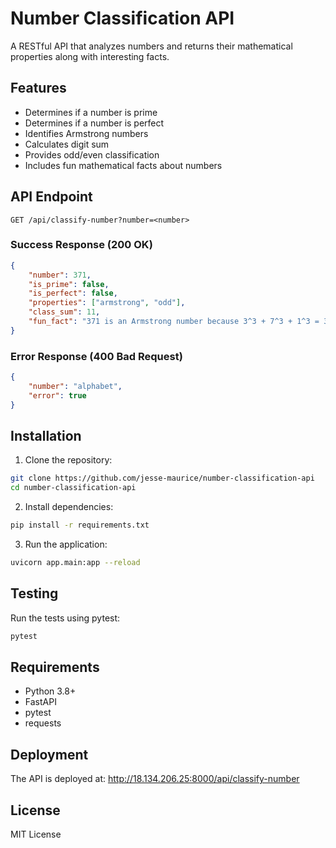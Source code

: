 # Number Classification API

A RESTful API that analyzes numbers and returns their mathematical properties along with interesting facts.

## Features

- Determines if a number is prime
- Determines if a number is perfect
- Identifies Armstrong numbers
- Calculates digit sum
- Provides odd/even classification
- Includes fun mathematical facts about numbers

## API Endpoint

```
GET /api/classify-number?number=<number>
```

### Success Response (200 OK)

```json
{
    "number": 371,
    "is_prime": false,
    "is_perfect": false,
    "properties": ["armstrong", "odd"],
    "class_sum": 11,
    "fun_fact": "371 is an Armstrong number because 3^3 + 7^3 + 1^3 = 371"
}
```

### Error Response (400 Bad Request)

```json
{
    "number": "alphabet",
    "error": true
}
```

## Installation

1. Clone the repository:
```bash
git clone https://github.com/jesse-maurice/number-classification-api
cd number-classification-api
```

2. Install dependencies:
```bash
pip install -r requirements.txt
```

3. Run the application:
```bash
uvicorn app.main:app --reload
```

## Testing

Run the tests using pytest:
```bash
pytest
```

## Requirements

- Python 3.8+
- FastAPI
- pytest
- requests

## Deployment

The API is deployed at: http://18.134.206.25:8000/api/classify-number

## License

MIT License